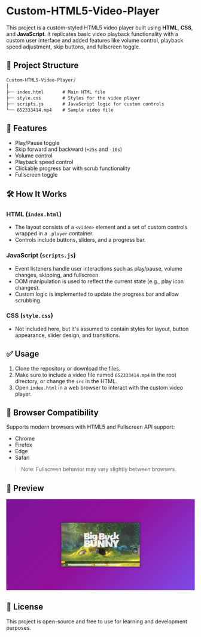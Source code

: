# Custom-HTML5-Video-Player

This project is a custom-styled HTML5 video player built using **HTML**, **CSS**, and **JavaScript**. It replicates basic video playback functionality with a custom user interface and added features like volume control, playback speed adjustment, skip buttons, and fullscreen toggle.

## 📁 Project Structure

```
Custom-HTML5-Video-Player/
│
├── index.html       # Main HTML file
├── style.css        # Styles for the video player
├── scripts.js       # JavaScript logic for custom controls
└── 652333414.mp4    # Sample video file
```

## 🚀 Features

- Play/Pause toggle
- Skip forward and backward (`+25s` and `-10s`)
- Volume control
- Playback speed control
- Clickable progress bar with scrub functionality
- Fullscreen toggle

## 🛠️ How It Works

### HTML (`index.html`)

- The layout consists of a `<video>` element and a set of custom controls wrapped in a `.player` container.
- Controls include buttons, sliders, and a progress bar.

### JavaScript (`scripts.js`)

- Event listeners handle user interactions such as play/pause, volume changes, skipping, and fullscreen.
- DOM manipulation is used to reflect the current state (e.g., play icon changes).
- Custom logic is implemented to update the progress bar and allow scrubbing.

### CSS (`style.css`)

- Not included here, but it's assumed to contain styles for layout, button appearance, slider design, and transitions.

## ✅ Usage

1. Clone the repository or download the files.
2. Make sure to include a video file named `652333414.mp4` in the root directory, or change the `src` in the HTML.
3. Open `index.html` in a web browser to interact with the custom video player.

## 🔧 Browser Compatibility

Supports modern browsers with HTML5 and Fullscreen API support:
- Chrome
- Firefox
- Edge
- Safari

> Note: Fullscreen behavior may vary slightly between browsers.

## 📸 Preview

![Custom HTML5 Video Player Screenshot](<HTML Video Player.png>)

## 📄 License

This project is open-source and free to use for learning and development purposes.